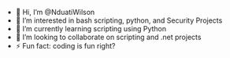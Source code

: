 - 👋 Hi, I’m @NduatiWilson
- 👀 I’m interested in bash scripting, python, and Security Projects
- 🌱 I’m currently learning scripting using Python
- 💞️ I’m looking to collaborate on scripting and .net projects 
- ⚡ Fun fact: coding is fun right?

<!---
NduatiWilson/NduatiWilson is a ✨ special ✨ repository because its `README.md` (this file) appears on your GitHub profile.
You can click the Preview link to take a look at your changes.
--->

